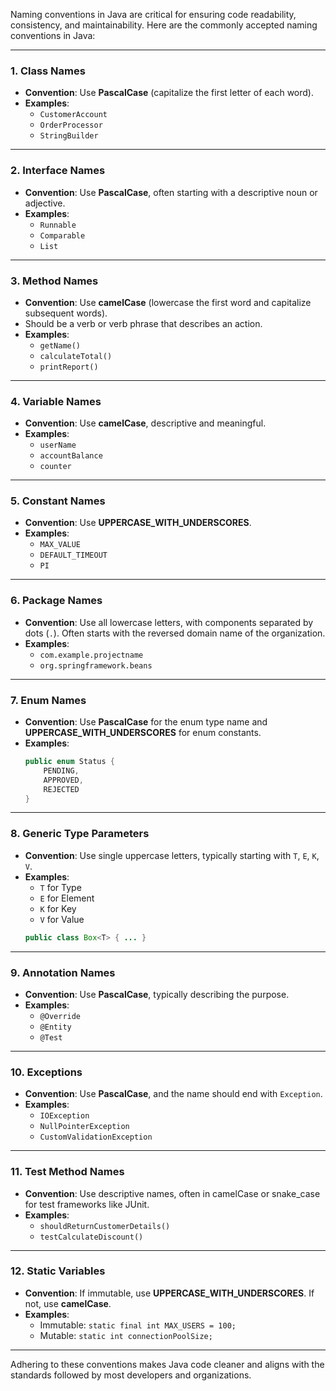 Naming conventions in Java are critical for ensuring code readability, consistency, and maintainability. Here are the commonly accepted naming conventions in Java:

---

### **1. Class Names**
- **Convention**: Use **PascalCase** (capitalize the first letter of each word).
- **Examples**:
  - `CustomerAccount`
  - `OrderProcessor`
  - `StringBuilder`

---

### **2. Interface Names**
- **Convention**: Use **PascalCase**, often starting with a descriptive noun or adjective.
- **Examples**:
  - `Runnable`
  - `Comparable`
  - `List`

---

### **3. Method Names**
- **Convention**: Use **camelCase** (lowercase the first word and capitalize subsequent words).
- Should be a verb or verb phrase that describes an action.
- **Examples**:
  - `getName()`
  - `calculateTotal()`
  - `printReport()`

---

### **4. Variable Names**
- **Convention**: Use **camelCase**, descriptive and meaningful.
- **Examples**:
  - `userName`
  - `accountBalance`
  - `counter`

---

### **5. Constant Names**
- **Convention**: Use **UPPERCASE_WITH_UNDERSCORES**.
- **Examples**:
  - `MAX_VALUE`
  - `DEFAULT_TIMEOUT`
  - `PI`

---

### **6. Package Names**
- **Convention**: Use all lowercase letters, with components separated by dots (`.`). Often starts with the reversed domain name of the organization.
- **Examples**:
  - `com.example.projectname`
  - `org.springframework.beans`

---

### **7. Enum Names**
- **Convention**: Use **PascalCase** for the enum type name and **UPPERCASE_WITH_UNDERSCORES** for enum constants.
- **Examples**:
  ```java
  public enum Status {
      PENDING,
      APPROVED,
      REJECTED
  }
  ```

---

### **8. Generic Type Parameters**
- **Convention**: Use single uppercase letters, typically starting with `T`, `E`, `K`, `V`.
- **Examples**:
  - `T` for Type
  - `E` for Element
  - `K` for Key
  - `V` for Value
  ```java
  public class Box<T> { ... }
  ```

---

### **9. Annotation Names**
- **Convention**: Use **PascalCase**, typically describing the purpose.
- **Examples**:
  - `@Override`
  - `@Entity`
  - `@Test`

---

### **10. Exceptions**
- **Convention**: Use **PascalCase**, and the name should end with `Exception`.
- **Examples**:
  - `IOException`
  - `NullPointerException`
  - `CustomValidationException`

---

### **11. Test Method Names**
- **Convention**: Use descriptive names, often in camelCase or snake_case for test frameworks like JUnit.
- **Examples**:
  - `shouldReturnCustomerDetails()`
  - `testCalculateDiscount()`

---

### **12. Static Variables**
- **Convention**: If immutable, use **UPPERCASE_WITH_UNDERSCORES**. If not, use **camelCase**.
- **Examples**:
  - Immutable: `static final int MAX_USERS = 100;`
  - Mutable: `static int connectionPoolSize;`

---

Adhering to these conventions makes Java code cleaner and aligns with the standards followed by most developers and organizations.
